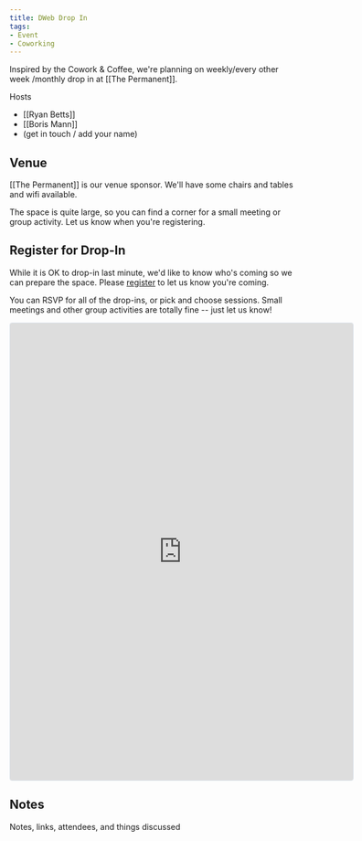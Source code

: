 ```yaml
---
title: DWeb Drop In
tags:
- Event
- Coworking
---
```


Inspired by the Cowork & Coffee, we're planning on  weekly/every other week /monthly drop in at [[The Permanent]].

Hosts
* [[Ryan Betts]]
* [[Boris Mann]]
* (get in touch / add your name)

## Venue

[[The Permanent]] is our venue sponsor. We'll have some chairs and tables and wifi available.

The space is quite large, so you can find a corner for a small meeting or group activity. Let us know when you're registering.

## Register for Drop-In

While it is OK to drop-in last minute, we'd like to know who's coming so we can prepare the space. Please [register](https://lu.ma/dwebyvr-dropin) to let us know you're coming.

You can RSVP for all of the drop-ins, or pick and choose sessions. Small meetings and other group activities are totally fine -- just let us know!

<iframe src="https://lu.ma/embed-checkout/evt-7hN9Y19HjdfE137" width="600" height="800" frameborder="0" style="border: 1px solid #bfcbda88; border-radius: 4px;" allowfullscreen="" aria-hidden="false" tabindex="0" ></iframe>

## Notes

Notes, links, attendees, and things discussed